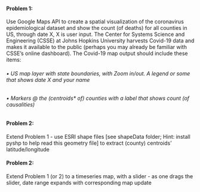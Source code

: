 #### Problem 1: 
Use Google Maps API to create a spatial visualization of the  coronavirus epidemiological dataset and show the count (of deaths) for all counties in US, through date X, X is user input. The Center for Systems Science and Engineering (CSSE) at Johns Hopkins University harvests Covid-19 data and makes it available to the public (perhaps you may already be familiar with CSSE’s online dashboard). The Covid-19 map output should include these items:
###### •	US map layer with state boundaries, with Zoom in/out. A legend or some that shows date X and your name
###### •	Markers @ the (centroids* of) counties with a label that shows count (of causalities) 

#### Problem 2: 
Extend Problem 1 - use ESRI shape files [see shapeData folder; Hint: install pyshp to help read this geometry file] to extract (county) centroids’ latitude/longitude
 
#### Problem 2: 
Extend Problem 1 (or 2) to a timeseries map, with a slider - as one drags the slider, date range expands with corresponding map update
